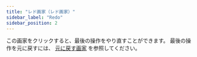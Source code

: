 ```yaml
---
title: "レド画家（レド画家）"
sidebar_label: "Redo"
sidebar_position: 2
---
```


この画家をクリックすると、最後の操作をやり直すことができます。 最後の操作を元に戻すには、 [元に戻す画家](undo) を参照してください。

